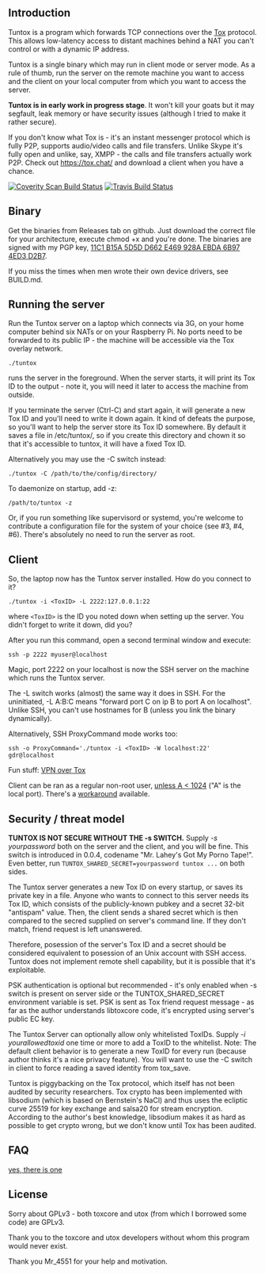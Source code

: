 ## Introduction

Tuntox is a program which forwards TCP connections over the [Tox](https://tox.chat/) protocol. This allows low-latency access to distant machines behind a NAT you can't control or with a dynamic IP address.

Tuntox is a single binary which may run in client mode or server mode. As a rule of thumb, run the server on the remote machine you want to access and the client on your local computer from which you want to access the server.

**Tuntox is in early work in progress stage**. It won't kill your goats but it may segfault, leak memory or have security issues (although I tried to make it rather secure). 

If you don't know what Tox is - it's an instant messenger protocol which is fully P2P, supports audio/video calls and file transfers. Unlike Skype it's fully open and unlike, say, XMPP - the calls and file transfers actually work P2P. Check out https://tox.chat/ and download a client when you have a chance.

[![Coverity Scan Build Status](https://scan.coverity.com/projects/5690/badge.svg)](https://scan.coverity.com/projects/5690) [![Travis Build Status](https://travis-ci.org/gjedeer/tuntox.svg?branch=master)](https://travis-ci.org/gjedeer/tuntox) 

## Binary

Get the binaries from Releases tab on github. Just download the correct file for your architecture, execute chmod +x and you're done. The binaries are signed with my PGP key, [11C1 B15A 5D5D D662 E469 928A EBDA 6B97 4ED3 D2B7](https://keys.openpgp.org/search?q=11C1B15A5D5DD662E469928AEBDA6B974ED3D2B7).

If you miss the times when men wrote their own device drivers, see BUILD.md.

## Running the server

Run the Tuntox server on a laptop which connects via 3G, on your home computer behind six NATs or on your Raspberry Pi. No ports need to be forwarded to its public IP - the machine will be accessible via the Tox overlay network.

    ./tuntox

runs the server in the foreground. When the server starts, it will print its Tox ID to the output - note it, you will need it later to access the machine from outside.

If you terminate the server (Ctrl-C) and start again, it will generate a new Tox ID and you'll need to write it down again. It kind of defeats the purpose, so you'll want to help the server store its Tox ID somewhere. By default it saves a file in /etc/tuntox/, so if you create this directory and chown it so that it's accessible to tuntox, it will have a fixed Tox ID. 

Alternatively you may use the -C switch instead:

    ./tuntox -C /path/to/the/config/directory/

To daemonize on startup, add -z:

    /path/to/tuntox -z

Or, if you run something like supervisord or systemd, you're welcome to contribute a configuration file for the system of your choice (see #3, #4, #6). There's absolutely no need to run the server as root.

## Client

So, the laptop now has the Tuntox server installed. How do you connect to it?

	./tuntox -i <ToxID> -L 2222:127.0.0.1:22

where `<ToxID>` is the ID you noted down when setting up the server. You didn't forget to write it down, did you?

After you run this command, open a second terminal window and execute:

	ssh -p 2222 myuser@localhost

Magic, port 2222 on your localhost is now the SSH server on the machine which runs the Tuntox server.

The -L switch works (almost) the same way it does in SSH. For the uninitiated, -L A:B:C means "forward port C on ip B to port A on localhost". Unlike SSH, you can't use hostnames for B (unless you link the binary dynamically).

Alternatively, SSH ProxyCommand mode works too:

	ssh -o ProxyCommand='./tuntox -i <ToxID> -W localhost:22' gdr@localhost

Fun stuff: [VPN over Tox](VPN.md)

Client can be ran as a regular non-root user, [unless A < 1024](https://www.linuxquestions.org/linux/articles/Technical/Why_can_only_root_listen_to_ports_below_1024) ("A" is the local port). There's a [workaround](http://unix.stackexchange.com/a/10737) available.

## Security / threat model

**TUNTOX IS NOT SECURE WITHOUT THE -s SWITCH.** Supply *-s yourpassword* both on the server and the client, and you will be fine. This switch is introduced in 0.0.4, codename "Mr. Lahey's Got My Porno Tape!". Even better, run `TUNTOX_SHARED_SECRET=yourpassword tuntox ...` on both sides.

The Tuntox server generates a new Tox ID on every startup, or saves its private key in a file. Anyone who wants to connect to this server needs its Tox ID, which consists of the publicly-known pubkey and a secret 32-bit "antispam" value. Then, the client sends a shared secret which is then compared to the secred supplied on server's command line. If they don't match, friend request is left unanswered.

Therefore, posession of the server's Tox ID and a secret should be considered equivalent to posession of an Unix account with SSH access. Tuntox does not implement remote shell capability, but it is possible that it's exploitable.

PSK authentication is optional but recommended - it's only enabled when -s switch is present on server side or the TUNTOX_SHARED_SECRET environment variable is set. PSK is sent as Tox friend request message - as far as the author understands libtoxcore code, it's encrypted using server's public EC key.

The Tuntox Server can optionally allow only whitelisted ToxIDs. Supply *-i yourallowedtoxid* one time or more to add a ToxID to the whitelist. Note: The default client behavior is to generate a new ToxID for every run (because author thinks it's a nice privacy feature). You will want to use the -C switch in client to force reading a saved identity from tox_save.

Tuntox is piggybacking on the Tox protocol, which itself has not been audited by security researchers. Tox crypto has been implemented with libsodium (which is based on Bernstein's NaCl) and thus uses the ecliptic curve 25519 for key exchange and salsa20 for stream encryption. According to the author's best knowledge, libsodium makes it as hard as possible to get crypto wrong, but we don't know until Tox has been audited.

## FAQ

[yes, there is one](FAQ.md)

## License

Sorry about GPLv3 - both toxcore and utox (from which I borrowed some code) are GPLv3.

Thank you to the toxcore and utox developers without whom this program would never exist.

Thank you Mr_4551 for your help and motivation.
